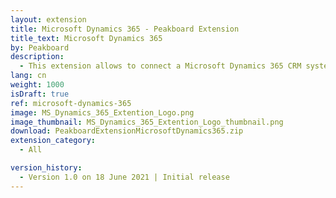 ```yaml
---
layout: extension
title: Microsoft Dynamics 365 - Peakboard Extension
title_text: Microsoft Dynamics 365
by: Peakboard
description: 
  - This extension allows to connect a Microsoft Dynamics 365 CRM system as a data source in Peakboard. With the data source you can select tables and columns from the CRM system and read the data directly from the system.
lang: cn
weight: 1000
isDraft: true
ref: microsoft-dynamics-365
image: MS_Dynamics_365_Extention_Logo.png
image_thumbnail: MS_Dynamics_365_Extention_Logo_thumbnail.png
download: PeakboardExtensionMicrosoftDynamics365.zip
extension_category:
  - All

version_history:
  - Version 1.0 on 18 June 2021 | Initial release
---
```

